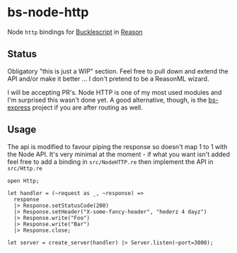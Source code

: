 # bs-node-http

Node `http` bindings for
[Bucklescript](https://github.com/BuckleScript/bucklescript) in
[Reason](https://github.com/facebook/reason)

## Status
Obligatory "this is just a WIP" section. Feel free to pull down and extend
the API and/or make it better ... I don't pretend to be a ReasonML wizard.

I will be accepting PR's. Node HTTP is one of my most used modules and I'm
surprised this wasn't done yet. A good alternative, though, is the
[bs-express](https://github.com/reasonml-community/bs-express) project if
you are after routing as well.

## Usage

The api is modified to favour piping the response so doesn't map 1 to 1 with
the Node API. It's very minimal at the moment - if what you want isn't added
feel free to add a binding in `src/NodeHTTP.re` then implement the API in
`src/Http.re`

```reasonml
open Http;

let handler = (~request as _, ~response) =>
  response
  |> Response.setStatusCode(200)
  |> Response.setHeader("X-some-fancy-header", "hederz 4 dayz")
  |> Response.write("Foo")
  |> Response.write("Bar")
  |> Response.close;

let server = create_server(handler) |> Server.listen(~port=3000);
```